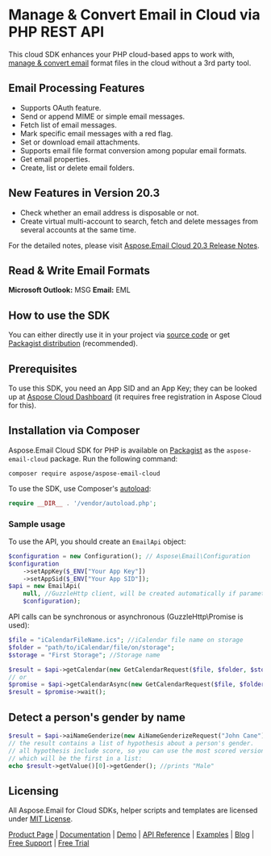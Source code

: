 # Manage & Convert Email in Cloud via PHP REST API

This cloud SDK enhances your PHP cloud-based apps to work with, [manage & convert email](https://products.aspose.cloud/email/net) format files in the cloud without a 3rd party tool.

## Email Processing Features

- Supports OAuth feature.
- Send or append MIME or simple email messages.
- Fetch list of email messages.
- Mark specific email messages with a red flag.
- Set or download email attachments.
- Supports email file format conversion among popular email formats.
- Get email properties.
- Create, list or delete email folders.

## New Features in Version 20.3

- Check whether an email address is disposable or not.
- Create virtual multi-account to search, fetch and delete messages from several accounts at the same time.

For the detailed notes, please visit [Aspose.Email Cloud 20.3 Release Notes](https://docs.aspose.cloud/display/emailcloud/Aspose.Email+Cloud+20.3+Release+Notes).

## Read & Write Email Formats

**Microsoft Outlook:** MSG
**Email:** EML

## How to use the SDK

You can either directly use it in your project via [source code](https://github.com/aspose-email-cloud/aspose-email-cloud-php) or get [Packagist distribution](https://packagist.org/packages/aspose/aspose-email-cloud) (recommended).

## Prerequisites

To use this SDK, you need an App SID and an App Key; they can be looked up at [Aspose Cloud Dashboard](https://dashboard.aspose.cloud/#/apps) (it requires free registration in Aspose Cloud for this).

## Installation via Composer

Aspose.Email Cloud SDK for PHP is available on [Packagist](https://packagist.org/packages/aspose/aspose-email-cloud) as the `aspose-email-cloud` package. Run the following command:

```console
composer require aspose/aspose-email-cloud
```

To use the SDK, use Composer's [autoload](https://getcomposer.org/doc/00-intro.md#autoloading):

```php
require __DIR__ . '/vendor/autoload.php';
```

### Sample usage

To use the API, you should create an `EmailApi` object:

```php
$configuration = new Configuration(); // Aspose\Email\Configuration
$configuration
    ->setAppKey($_ENV["Your App Key"])
    ->setAppSid($_ENV["Your App SID"]);
$api = new EmailApi(
    null, //GuzzleHttp client, will be created automatically if parameter is null
    $configuration);
```

API calls can be synchronous or asynchronous (GuzzleHttp\Promise is used):

```php
$file = "iCalendarFileName.ics"; //iCalendar file name on storage
$folder = "path/to/iCalendar/file/on/storage";
$storage = "First Storage"; //Storage name

$result = $api->getCalendar(new GetCalendarRequest($file, $folder, $storage));
// or
$promise = $api->getCalendarAsync(new GetCalendarRequest($file, $folder, $storage));
$result = $promise->wait();
```

## Detect a person's gender by name

```php
$result = $api->aiNameGenderize(new AiNameGenderizeRequest("John Cane"));
// the result contains a list of hypothesis about a person's gender.
// all hypothesis include score, so you can use the most scored version,
// which will be the first in a list:
echo $result->getValue()[0]->getGender(); //prints "Male"
```

## Licensing

All Aspose.Email for Cloud SDKs, helper scripts and templates are licensed under [MIT License](https://github.com/aspose-email-cloud/aspose-email-cloud-php/blob/HEAD/LICENSE).

[Product Page](https://products.aspose.cloud/email/php) | [Documentation](https://docs.aspose.cloud/display/emailcloud/Home) | [Demo](https://products.aspose.app/email/family) | [API Reference](https://apireference.aspose.cloud/email/) | [Examples](https://github.com/aspose-email-cloud/aspose-email-cloud-php) | [Blog](https://blog.aspose.cloud/category/email/) | [Free Support](https://forum.aspose.cloud/c/email) | [Free Trial](https://dashboard.aspose.cloud/#/apps)
